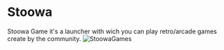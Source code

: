 # Stoowa
Stoowa Game
it's a launcher with wich you can play retro/arcade games create by the community.
![StoowaGames](http://giorty.fr/img/facebook_cover_photo_2.png)
